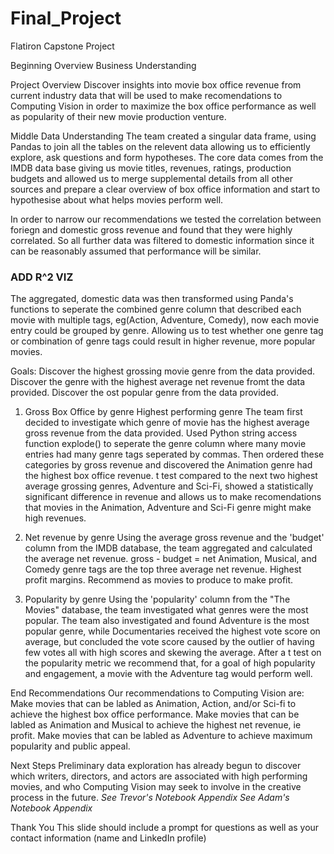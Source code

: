 # Final_Project
Flatiron Capstone Project


Beginning
Overview
Business Understanding

Project Overview
Discover insights into movie box office revenue from current industry data that will be used to make recomendations to Computing Vision in order to maximize the box office performance as well as popularity of their new movie production venture.


Middle
Data Understanding
The team created a singular data frame, using Pandas to join all the tables on the relevent data allowing us to efficiently explore, ask questions and form hypotheses.  The core data comes from the IMDB data base giving us movie titles, revenues, ratings, production budgets and allowed us to merge supplemental details from all other sources and prepare a clear overview of box office information and start to hypothesise about what helps movies perform well.

In order to narrow our recommendations we tested the correlation between foriegn and domestic gross revenue and found that they were highly correlated.  So all further data was filtered to domestic information since it can be reasonably assumed that performance will be similar.

### ADD R^2 VIZ

The aggregated, domestic data was then transformed using Panda's functions to seperate the combined genre column that described each movie with multiple tags, eg(Action, Adventure, Comedy), now each movie entry could be grouped by genre.  Allowing us to test whether one genre tag or combination of genre tags could result in higher revenue, more popular movies.

Goals:
Discover the highest grossing movie genre from the data provided.
Discover the genre with the highest average net revenue fromt the data provided.
Discover the ost popular genre from the data provided.


1. Gross Box Office by genre
    Highest performing genre
    The team first decided to investigate which genre of movie has the highest average gross revenue from the data provided.
    Used Python string access function explode() to seperate the genre column where many movie entries had many genre tags seperated by commas.
    Then ordered these categories by gross revenue and discovered the Animation genre had the highest box office revenue.
    t test compared to the next two highest average grossing genres, Adventure and Sci-Fi, showed a statistically significant difference in revenue and allows us to make recomendations that movies in the Animation, Adventure and Sci-Fi genre might make high revenues.
    

2.  Net revenue by genre
    Using the average gross revenue and the 'budget' column from the IMDB database, the team aggregated and calculated the average net revenue. gross - budget = net
    Animation, Musical, and Comedy genre tags are the top three average net revenue. Highest profit margins.  Recommend as movies to produce to make profit.


3. Popularity by genre
    Using the 'popularity' column from the "The Movies" database, the team investigated what genres were the most popular. The team also investigated and found Adventure is the most popular genre, while Documentaries received the highest vote score on average, but concluded the vote score caused by the outlier of having few votes all with high scores and skewing the average.  After a t test on the popularity metric we recommend that, for a goal of high popularity and engagement, a movie with the Adventure tag would perform well.
    
    

End
Recommendations
Our recommendations to Computing Vision are:
Make movies that can be labled as Animation, Action, and/or Sci-fi to achieve the highest box office performance.
Make movies that can be labled as Animation and Musical to achieve the highest net revenue, ie profit.
Make movies that can be labled as Adventure to achieve maximum popularity and public appeal.

Next Steps
Preliminary data exploration has already begun to discover which writers, directors, and actors are associated with 
high performing movies, and who Computing Vision may seek to involve in the creative process in the future.
*See Trevor's Notebook Appendix* *See Adam's Notebook Appendix*

Thank You
This slide should include a prompt for questions as well as your contact information (name and LinkedIn profile)
